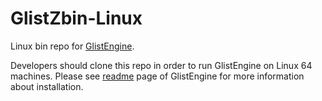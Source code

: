 # GlistZbin-Linux
Linux bin repo for [GlistEngine](https://github.com/GlistEngine/GlistEngine).

Developers should clone this repo in order to run GlistEngine on Linux 64 machines. Please see [readme](https://github.com/GlistEngine/GlistEngine/blob/main/README.md) page of GlistEngine for more information about installation.

